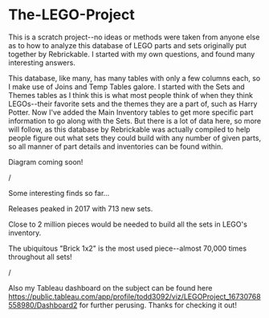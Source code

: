 # The-LEGO-Project

This is a scratch project--no ideas or methods were taken from anyone else as to how to analyze this database of LEGO parts and sets originally put together by 
Rebrickable. I started with my own questions, and found many interesting answers.

This database, like many, has many tables with only a few columns each, so I make use of Joins and Temp Tables galore. I started with the Sets and Themes tables as 
I think this is what most people think of when they think LEGOs--their favorite sets and the themes they are a part of, such as Harry Potter. Now I've added the Main 
Inventory tables to get more specific part information to go along with the Sets. But there is a lot of data here, so more will follow, as this database by Rebrickable 
was actually compiled to help people figure out what sets they could build with any number of given parts, so all manner of part details and inventories can be found 
within.

Diagram coming soon!

/

Some interesting finds so far...

Releases peaked in 2017 with 713 new sets.

Close to 2 million pieces would be needed to build all the sets in LEGO's inventory.

The ubiquitous "Brick 1x2" is the most used piece--almost 70,000 times throughout all sets!

/

Also my Tableau dashboard on the subject can be found here https://public.tableau.com/app/profile/todd3092/viz/LEGOProject_16730768558980/Dashboard2 for further 
perusing. Thanks for checking it out!

